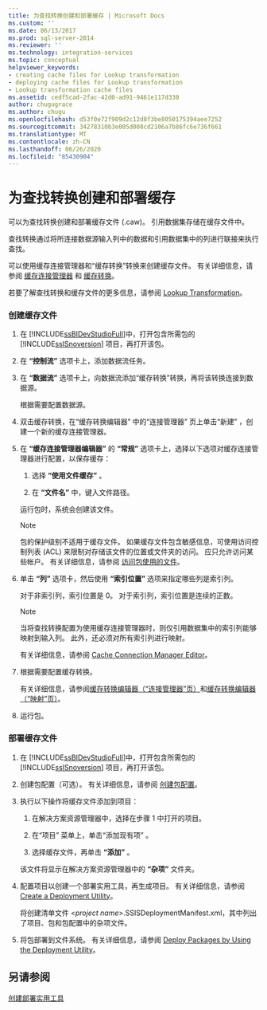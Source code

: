 ```yaml
---
title: 为查找转换创建和部署缓存 | Microsoft Docs
ms.custom: ''
ms.date: 06/13/2017
ms.prod: sql-server-2014
ms.reviewer: ''
ms.technology: integration-services
ms.topic: conceptual
helpviewer_keywords:
- creating cache files for Lookup transformation
- deploying cache files for Lookup transformation
- Lookup transformation cache files
ms.assetid: cedf5cad-2fac-42d0-ad91-9461e117d330
author: chugugrace
ms.author: chugu
ms.openlocfilehash: d53f0e72f909d2c12d8f3be8050175394aee7252
ms.sourcegitcommit: 34278310b3e005d008cd2106a7b86fc6e736f661
ms.translationtype: MT
ms.contentlocale: zh-CN
ms.lasthandoff: 06/26/2020
ms.locfileid: "85430904"
---
```

# <a name="create-and-deploy-a-cache-for-the-lookup-transformation"></a>为查找转换创建和部署缓存
  可以为查找转换创建和部署缓存文件 (.caw)。 引用数据集存储在缓存文件中。  
  
 查找转换通过将所连接数据源输入列中的数据和引用数据集中的列进行联接来执行查找。  
  
 可以使用缓存连接管理器和“缓存转换”转换来创建缓存文件。 有关详细信息，请参阅 [缓存连接管理器](../../connection-manager/cache-connection-manager.md) 和 [缓存转换](cache-transform.md)。  
  
 若要了解查找转换和缓存文件的更多信息，请参阅 [Lookup Transformation](lookup-transformation.md)。  
  
### <a name="to-create-a-cache-file"></a>创建缓存文件  
  
1.  在 [!INCLUDE[ssBIDevStudioFull](../../../includes/ssbidevstudiofull-md.md)]中，打开包含所需包的 [!INCLUDE[ssISnoversion](../../../includes/ssisnoversion-md.md)] 项目，再打开该包。  
  
2.  在 **“控制流”** 选项卡上，添加数据流任务。  
  
3.  在 **“数据流”** 选项卡上，向数据流添加“缓存转换”转换，再将该转换连接到数据源。  
  
     根据需要配置数据源。  
  
4.  双击缓存转换，在“缓存转换编辑器”  中的“连接管理器”  页上单击“新建”  ，创建一个新的缓存连接管理器。  
  
5.  在 **“缓存连接管理器编辑器”** 的 **“常规”** 选项卡上，选择以下选项对缓存连接管理器进行配置，以保存缓存：  
  
    1.  选择 **“使用文件缓存”** 。  
  
    2.  在 **“文件名”** 中，键入文件路径。  
  
     运行包时，系统会创建该文件。  
  
    > [!NOTE]  
    >  包的保护级别不适用于缓存文件。 如果缓存文件包含敏感信息，可使用访问控制列表 (ACL) 来限制对存储该文件的位置或文件夹的访问。 应只允许访问某些帐户。 有关详细信息，请参阅 [访问包使用的文件](../../access-to-files-used-by-packages.md)。  
  
6.  单击 **“列”** 选项卡，然后使用 **“索引位置”** 选项来指定哪些列是索引列。  
  
     对于非索引列，索引位置是 0。 对于索引列，索引位置是连续的正数。  
  
    > [!NOTE]  
    >  当将查找转换配置为使用缓存连接管理器时，则仅引用数据集中的索引列能够映射到输入列。 此外，还必须对所有索引列进行映射。  
  
     有关详细信息，请参阅 [Cache Connection Manager Editor](../../cache-connection-manager-editor.md)。  
  
7.  根据需要配置缓存转换。  
  
     有关详细信息，请参阅[缓存转换编辑器（“连接管理器”页）](../../cache-transformation-editor-connection-manager-page.md)和[缓存转换编辑器（“映射”页）](../../cache-transformation-editor-mappings-page.md)。  
  
8.  运行包。  
  
### <a name="to-deploy-a-cache-file"></a>部署缓存文件  
  
1.  在 [!INCLUDE[ssBIDevStudioFull](../../../includes/ssbidevstudiofull-md.md)]中，打开包含所需包的 [!INCLUDE[ssISnoversion](../../../includes/ssisnoversion-md.md)] 项目，再打开该包。  
  
2.  创建包配置（可选）。 有关详细信息，请参阅 [创建包配置](../../create-package-configurations.md)。  
  
3.  执行以下操作将缓存文件添加到项目：  
  
    1.  在解决方案资源管理器中，选择在步骤 1 中打开的项目。  
  
    2.  在“项目”  菜单上，单击“添加现有项”  。  
  
    3.  选择缓存文件，再单击 **“添加”** 。  
  
     该文件将显示在解决方案资源管理器中的 **“杂项”** 文件夹。  
  
4.  配置项目以创建一个部署实用工具，再生成项目。 有关详细信息，请参阅 [Create a Deployment Utility](../../create-a-deployment-utility.md)。  
  
     将创建清单文件 \<*project name*>.SSISDeploymentManifest.xml，其中列出了项目、包和包配置中的杂项文件。  
  
5.  将包部署到文件系统。 有关详细信息，请参阅 [Deploy Packages by Using the Deployment Utility](../../deploy-packages-by-using-the-deployment-utility.md)。  
  
## <a name="see-also"></a>另请参阅  
 [创建部署实用工具](../../create-a-deployment-utility.md)  
  
  
